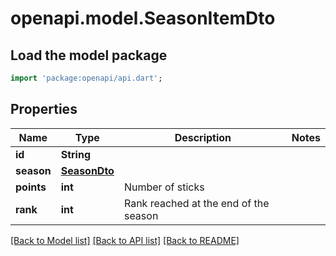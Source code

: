 # openapi.model.SeasonItemDto

## Load the model package
```dart
import 'package:openapi/api.dart';
```

## Properties
Name | Type | Description | Notes
------------ | ------------- | ------------- | -------------
**id** | **String** |  | 
**season** | [**SeasonDto**](SeasonDto.md) |  | 
**points** | **int** | Number of sticks | 
**rank** | **int** | Rank reached at the end of the season | 

[[Back to Model list]](../README.md#documentation-for-models) [[Back to API list]](../README.md#documentation-for-api-endpoints) [[Back to README]](../README.md)


